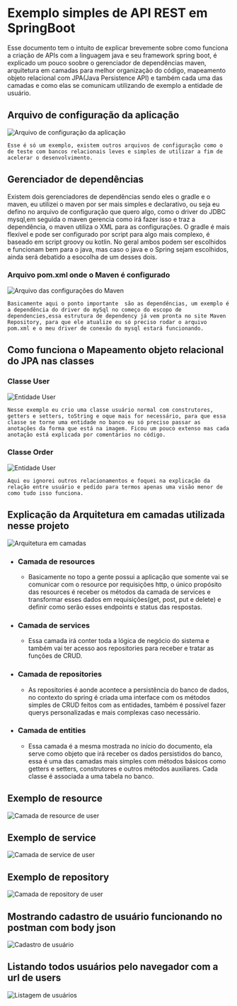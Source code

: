 # Exemplo simples de API REST em SpringBoot

Esse documento tem o intuito de explicar brevemente sobre como funciona a criação de APIs com a linguagem java e seu framework spring boot, é explicado um pouco soobre o gerenciador de dependências maven, arquitetura em camadas para melhor organização do código, mapeamento objeto relacional com JPA(Java Persistence API) e também cada uma das camadas e como elas se comunicam utilizando de exemplo a entidade de usuário.

## Arquivo de configuração da aplicação
<img src="readme_images/arquivo_config.png" alt="Arquivo de configuração da aplicação">
 
    Esse é só um exemplo, existem outros arquivos de configuração como o de teste com bancos relacionais leves e simples de utilizar a fim de acelerar o desenvolvimento. 
    
## Gerenciador de dependências 

Existem dois gerenciadores de dependências sendo eles o gradle e o maven, eu utilizei o maven por ser mais simples e declarativo, ou seja eu defino no arquivo de configuração que quero algo, como o driver do JDBC mysql,em seguida o maven gerencia como irá fazer isso e traz a dependência, o maven utiliza o XML para as configurações. O gradle é mais flexível e pode ser configurado por script para algo mais complexo, é baseado em script groovy ou kotlin. No geral ambos podem ser escolhidos e funcionam bem para o java, mas caso o java e o Spring sejam escolhidos, ainda será debatido a esocolha de um desses dois.

### Arquivo pom.xml onde o Maven é configurado
<img src="readme_images/pom_maven.png" alt="Arquivo das configurações do Maven">

    Basicamente aqui o ponto importante  são as dependências, um exemplo é a dependência do driver do mySql no começo do escopo de dependencies,essa estrutura de dependency já vem pronta no site Maven Repository, para que ele atualize eu só preciso rodar o arquivo pom.xml e o meu driver de conexão do mysql estará funcionando.

## Como funciona o Mapeamento objeto relacional do JPA nas classes
### Classe User
<img src="readme_images/user_entity.png" alt="Entidade User">

    Nesse exemplo eu crio uma classe usuário normal com construtores, getters e setters, toString e oque mais for necessário, para que essa classe se torne uma entidade no banco eu só preciso passar as anotações da forma que está na imagem. Ficou um pouco extenso mas cada anotação está explicada por comentários no código.

### Classe Order
<img src="readme_images/order.png" alt="Entidade User">
    
    Aqui eu ignorei outros relacionamentos e foquei na explicação da relação entre usuário e pedido para termos apenas uma visão menor de como tudo isso funciona.

## Explicação da Arquitetura em camadas utilizada nesse projeto
<img src="readme_images/arquitetura.png" alt="Arquitetura em camadas">

- ### Camada de resources
    - Basicamente no topo a gente possui a aplicação que somente vai se comunicar com o resource por requisições http, o único propósito das resources é receber os métodos da camada de services e  transformar esses dados em requisições(get, post, put e delete) e definir como serão esses endpoints e status das respostas.
- ### Camada de services
    - Essa camada irá conter toda a lógica de negócio do sistema e também vai ter acesso aos repositories para receber e tratar as funções de CRUD.
- ### Camada de repositories
    - As repositories é aonde acontece a persistência do banco de dados, no contexto do spring é criada uma interface com os métodos simples de CRUD feitos com as entidades, também é possível fazer querys personalizadas e mais complexas caso necessário.
- ### Camada de entities
    - Essa camada é a mesma mostrada no início do documento, ela serve como objeto que irá receber os dados persistidos do banco, essa é uma das camadas mais simples com métodos básicos como getters e setters, construtores e outros métodos auxiliares. Cada classe é associada a uma tabela no banco.

## Exemplo de resource
<img src="readme_images/user_resource.png" alt="Camada de resource de user">

## Exemplo de service
<img src="readme_images/user_service.png" alt="Camada de service de user">

## Exemplo de repository
<img src="readme_images/user_repository.png" alt="Camada de repository de user">

## Mostrando cadastro de usuário funcionando no postman com body json
<img src="readme_images/cadastro.png" alt="Cadastro de usuário">

## Listando todos usuários pelo navegador com a url de users
<img src="readme_images/listagem.png" alt="Listagem de usuários">
